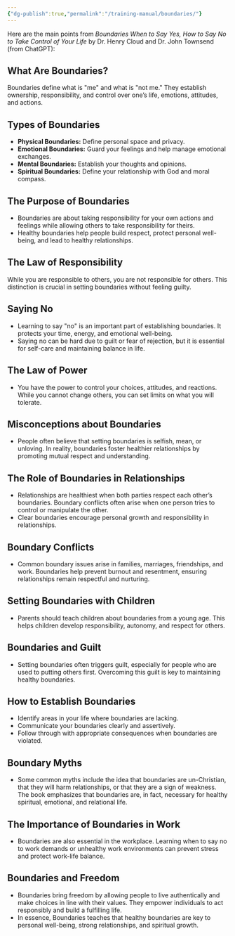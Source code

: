 ```yaml
---
{"dg-publish":true,"permalink":"/training-manual/boundaries/"}
---
```


Here are the main points from *Boundaries When to Say Yes, How to Say No to Take Control of Your Life* by Dr. Henry Cloud and Dr. John Townsend (from ChatGPT):

## What Are Boundaries?
Boundaries define what is "me" and what is "not me." They establish ownership, responsibility, and control over one’s life, emotions, attitudes, and actions.
## Types of Boundaries
- **Physical Boundaries:** Define personal space and privacy.
- **Emotional Boundaries:** Guard your feelings and help manage emotional exchanges.
- **Mental Boundaries:** Establish your thoughts and opinions.
- **Spiritual Boundaries:** Define your relationship with God and moral compass.
## The Purpose of Boundaries
- Boundaries are about taking responsibility for your own actions and feelings while allowing others to take responsibility for theirs.
- Healthy boundaries help people build respect, protect personal well-being, and lead to healthy relationships.
## The Law of Responsibility
While you are responsible to others, you are not responsible for others. This distinction is crucial in setting boundaries without feeling guilty.
## Saying No
- Learning to say "no" is an important part of establishing boundaries. It protects your time, energy, and emotional well-being.
- Saying no can be hard due to guilt or fear of rejection, but it is essential for self-care and maintaining balance in life.
## The Law of Power
- You have the power to control your choices, attitudes, and reactions. While you cannot change others, you can set limits on what you will tolerate.
## Misconceptions about Boundaries
- People often believe that setting boundaries is selfish, mean, or unloving. In reality, boundaries foster healthier relationships by promoting mutual respect and understanding.
## The Role of Boundaries in Relationships
- Relationships are healthiest when both parties respect each other’s boundaries. Boundary conflicts often arise when one person tries to control or manipulate the other.
- Clear boundaries encourage personal growth and responsibility in relationships.
## Boundary Conflicts
- Common boundary issues arise in families, marriages, friendships, and work. Boundaries help prevent burnout and resentment, ensuring relationships remain respectful and nurturing.
## Setting Boundaries with Children
- Parents should teach children about boundaries from a young age. This helps children develop responsibility, autonomy, and respect for others.
## Boundaries and Guilt
- Setting boundaries often triggers guilt, especially for people who are used to putting others first. Overcoming this guilt is key to maintaining healthy boundaries.
## How to Establish Boundaries
- Identify areas in your life where boundaries are lacking.
- Communicate your boundaries clearly and assertively.
- Follow through with appropriate consequences when boundaries are violated.
## Boundary Myths
- Some common myths include the idea that boundaries are un-Christian, that they will harm relationships, or that they are a sign of weakness. The book emphasizes that boundaries are, in fact, necessary for healthy spiritual, emotional, and relational life.
## The Importance of Boundaries in Work
- Boundaries are also essential in the workplace. Learning when to say no to work demands or unhealthy work environments can prevent stress and protect work-life balance.
## Boundaries and Freedom
- Boundaries bring freedom by allowing people to live authentically and make choices in line with their values. They empower individuals to act responsibly and build a fulfilling life.
- In essence, Boundaries teaches that healthy boundaries are key to personal well-being, strong relationships, and spiritual growth.